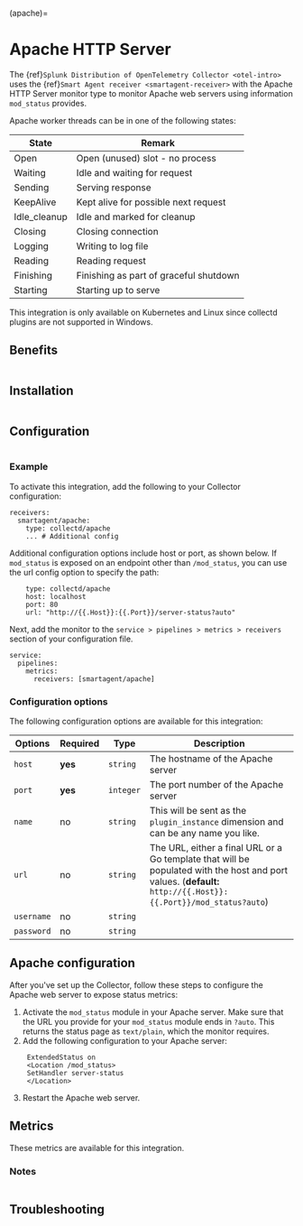 (apache)=

# Apache HTTP Server

<meta name="description" content="Use this Splunk Observability Cloud integration for the Apache HTTP server monitor. See benefits, install, configuration, and metrics">

The {ref}`Splunk Distribution of OpenTelemetry Collector <otel-intro>` uses the {ref}`Smart Agent receiver <smartagent-receiver>` with the Apache HTTP Server monitor type to monitor Apache web servers using information `mod_status` provides.

Apache worker threads can be in one of the following states:

| State        | Remark                                  |
|--------------|-----------------------------------------|
| Open         | Open (unused) slot - no process         |
| Waiting      | Idle and waiting for request            |
| Sending      | Serving response                        |
| KeepAlive    | Kept alive for possible next request    |
| Idle_cleanup | Idle and marked for cleanup             |
| Closing      | Closing connection                      |
| Logging      | Writing to log file                     |
| Reading      | Reading request                         |
| Finishing    | Finishing as part of graceful shutdown  |
| Starting     | Starting up to serve                    |

This integration is only available on Kubernetes and Linux since collectd plugins are not supported in Windows. 

## Benefits

```{include} /_includes/benefits.md
```

## Installation

```{include} /_includes/collector-installation-linux.md
```

## Configuration

```{include} /_includes/configuration.md
```
### Example

To activate this integration, add the following to your Collector configuration:

```
receivers:
  smartagent/apache:
    type: collectd/apache
    ... # Additional config
```    

Additional configuration options include host or port, as shown below. If `mod_status` is exposed on an endpoint other than `/mod_status`, you can use the url config option to specify the path:

```
    type: collectd/apache
    host: localhost
    port: 80
    url: "http://{{.Host}}:{{.Port}}/server-status?auto"
```

Next, add the monitor to the `service > pipelines > metrics > receivers` section of your configuration file.

```
service:
  pipelines:
    metrics:
      receivers: [smartagent/apache]
```  

### Configuration options

The following configuration options are available for this integration:

| Options | Required | Type | Description |
| --- | --- | --- | --- |
| `host` | **yes** | `string` | The hostname of the Apache server |
| `port` | **yes** | `integer` | The port number of the Apache server |
| `name` | no | `string` | This will be sent as the `plugin_instance` dimension and can be any name you like. |
| `url` | no | `string` | The URL, either a final URL or a Go template that will be populated with the host and port values. (**default:** `http://{{.Host}}:{{.Port}}/mod_status?auto`) |
| `username` | no | `string` |  |
| `password` | no | `string` |  |

## Apache configuration

After you've set up the Collector, follow these steps to configure the Apache web server to expose status metrics:

1. Activate the `mod_status` module in your Apache server. Make sure that the URL you provide for your `mod_status` module ends in `?auto`. This returns the status page as `text/plain`, which the monitor requires.
2. Add the following configuration to your Apache server:
   ```
    ExtendedStatus on
    <Location /mod_status>
    SetHandler server-status
    </Location>
    ```
3. Restart the Apache web server.

## Metrics

These metrics are available for this integration.

<div class="metrics-yaml" url="https://raw.githubusercontent.com/signalfx/signalfx-agent/main/pkg/monitors/collectd/apache/metadata.yaml"></div>  

### Notes

```{include} /_includes/metric-defs.md
```
## Troubleshooting

```{include} /_includes/troubleshooting.md
```
  
